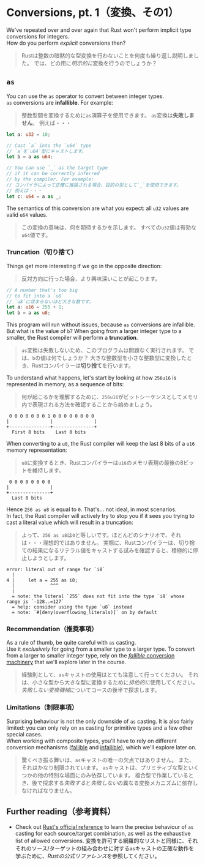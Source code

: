 # Conversions, pt. 1（変換、その1）

We've repeated over and over again that Rust won't perform
implicit type conversions for integers.\
How do you perform _explicit_ conversions then?

> Rustは整数の暗黙的な型変換を行わないことを何度も繰り返し説明しました。
> では、どの用に*明示的に*変換を行うのでしょうか？

## `as`

You can use the `as` operator to convert between integer types.\
`as` conversions are **infallible**.
For example:

> 整数型間を変換するために`as`演算子を使用できます。
> `as`変換は**失敗しません**。
> 例えば・・・

```rust
let a: u32 = 10;

// Cast `a` into the `u64` type
// `a`を`u64`型にキャストします。
let b = a as u64;

// You can use `_` as the target type
// if it can be correctly inferred
// by the compiler. For example:
// コンパイラによって正確に推論される場合、目的の型として`_`を使用できます。
// 例えば・・・
let c: u64 = a as _;
```

The semantics of this conversion are what you expect: all `u32` values are valid `u64`
values.

> この変換の意味は、何を期待するかを示します。
> すべての`u32`値は有効な`u64`値です。

### Truncation（切り捨て）

Things get more interesting if we go in the opposite direction:

> 反対方向に行った場合、より興味深いことが起こります。

```rust
// A number that's too big
// to fit into a `u8`
// `u8`に収まらないほど大きな数です。
let a: u16 = 255 + 1;
let b = a as u8;
```

This program will run without issues, because `as` conversions are infallible.
But what is the value of `b`?
When going from a larger integer type to a smaller, the Rust compiler will perform
a **truncation**.

> `as`変換は失敗しないため、このプログラムは問題なく実行されます。
> では、`b`の値は何でしょうか？
> 大きな整数型を小さな整数型に変換したとき、Rustコンパイラーは**切り捨て**を行います。

To understand what happens, let's start by looking at how `256u16` is
represented in memory, as a sequence of bits:

> 何が起こるかを理解するために、`256u16`がビットシーケンスとしてメモリ内で表現される方法を確認することから始めましょう。

```text
 0 0 0 0 0 0 0 1 0 0 0 0 0 0 0 0
|               |               |
+---------------+---------------+
  First 8 bits    Last 8 bits
```

When converting to a `u8`, the Rust compiler will keep the last 8 bits of a `u16`
memory representation:

> `u8`に変換するとき、Rustコンパイラーは`u16`のメモリ表現の最後の8ビットを維持します。

```text
 0 0 0 0 0 0 0 0
|               |
+---------------+
  Last 8 bits
```

Hence `256 as u8` is equal to `0`. That's... not ideal, in most scenarios.\
In fact, the Rust compiler will actively try to stop you if it sees you trying
to cast a literal value which will result in a truncation:

> よって、`256 as u8`は`0`と等しいです。ほとんどのシナリオで、それは・・・理想的ではありません。
> 実際に、Rustコンパイラーは、切り捨ての結果になるリテラル値をキャストする試みを確認すると、積極的に停止しようとします。

```text
error: literal out of range for `i8`
  |
4 |     let a = 255 as i8;
  |             ^^^
  |
  = note: the literal `255` does not fit into the type `i8` whose range is `-128..=127`
  = help: consider using the type `u8` instead
  = note: `#[deny(overflowing_literals)]` on by default
```

### Recommendation（推奨事項）

As a rule of thumb, be quite careful with `as` casting.\
Use it _exclusively_ for going from a smaller type to a larger type.
To convert from a larger to smaller integer type, rely on the
[_fallible_ conversion machinery](../05_ticket_v2/13_try_from.md) that we'll
explore later in the course.

> 経験則として、`as`キャストの使用はとても注意して行ってください。
> それは、小さな型から大きな型に変換するために*排他的に*使用してください。
> *失敗しない変換機械*についてコースの後半で探求します。

### Limitations（制限事項）

Surprising behaviour is not the only downside of `as` casting.
It is also fairly limited: you can only rely on `as` casting
for primitive types and a few other special cases.\
When working with composite types, you'll have to rely on
different conversion mechanisms ([fallible](../05_ticket_v2/13_try_from.md)
and [infallible](../04_traits/09_from.md)), which we'll explore later on.

> 驚くべき振る舞いは、`as`キャストの唯一の欠点ではありません。
> また、それはかなり制限されています。
> `as`キャストは、プリミティブな型といくつかの他の特別な場面にのみ依存しています。
> 複合型で作業しているとき、後で探求する*失敗する*と*失敗しない*の異なる変換メカニズムに依存しなければなりません。

## Further reading（参考資料）

- Check out [Rust's official reference](https://doc.rust-lang.org/reference/expressions/operator-expr.html#numeric-cast)
  to learn the precise behaviour of `as` casting for each source/target combination,
  as well as the exhaustive list of allowed conversions.
  変換を許可する網羅的なリストと同様に、それそれのソース/ターゲットの組み合わせに対する`as`キャストの正確な動作を学ぶために、*Rustの公式リファレンス*を参照してください。

